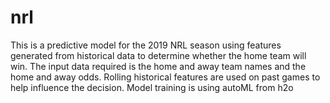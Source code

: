 # nrl

This is a predictive model for the 2019 NRL season using features generated from historical data to determine whether the home team will win. The input data required is the home and away team names and the home and away odds. Rolling historical features are used on past games to help influence the decision. Model training is using autoML from h2o 
